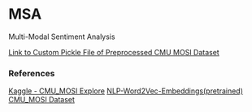 # MSA

Multi-Modal Sentiment Analysis

[Link to Custom Pickle File of Preprocessed CMU MOSI Dataset](https://drive.google.com/file/d/1Puf58BY-ko10YIJ964Ge0bRIxbGr-7ce/view?usp=sharing)

### References
[Kaggle - CMU_MOSI Explore](https://www.kaggle.com/code/neelaryan/cmu-mosi-explore)
[NLP-Word2Vec-Embeddings(pretrained)](https://www.kaggle.com/datasets/pkugoodspeed/nlpword2vecembeddingspretrained/data)
[CMU_MOSI Dataset](https://github.com/CMU-MultiComp-Lab/CMU-MultimodalSDK)